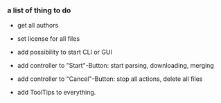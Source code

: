 ### a list of thing to do

- get all authors
- set license for all files

- add possibility to start CLI or GUI

- add controller to "Start"-Button: start parsing, downloading, merging
- add controller to "Cancel"-Button: stop all actions, delete all files
- add ToolTips to everything.
